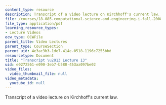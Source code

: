 ```yaml
---
content_type: resource
description: Transcript of a video lecture on Kirchhoff's current law.
file: /courses/18-085-computational-science-and-engineering-i-fall-2008/e0272561e0903eb7b580453aa097be02_18-085F08-L13.pdf
file_type: application/pdf
learning_resource_types:
- Lecture Videos
ocw_type: OCWFile
parent_title: Video Lectures
parent_type: CourseSection
parent_uid: 4e3ac3b3-1de7-414e-0518-1196c7255bbd
resourcetype: Document
title: "Transcript \u2013 Lecture 13"
uid: e0272561-e090-3eb7-b580-453aa097be02
video_files:
  video_thumbnail_file: null
video_metadata:
  youtube_id: null
---
```

Transcript of a video lecture on Kirchhoff's current law.

